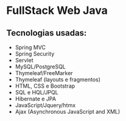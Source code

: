 # FullStack Web Java

## Tecnologias usadas:

- Spring MVC
- Spring Security
- Servlet
- MySQL/PostgreSQL
- Thymeleaf/FreeMarker
- Thymeleaf (layouts e fragmentos)
- HTML, CSS e Bootstrap 
- SQL e HQL/JPQL
- Hibernate e JPA 
- JavaScript/Jquery/htmx
- Ajax (Asynchronous JavaScript and XML)
